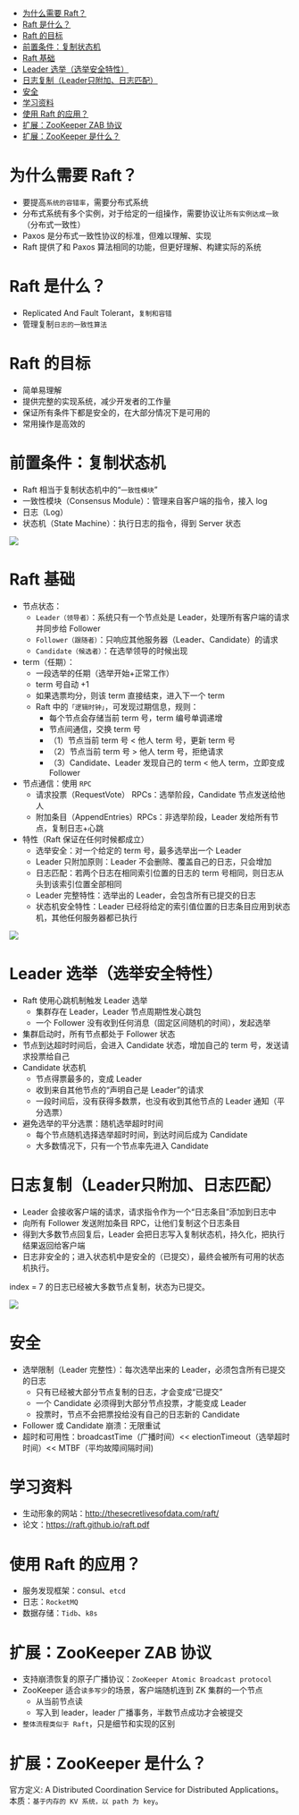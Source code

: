 
- [为什么需要 Raft？](#为什么需要-raft)
- [Raft 是什么？](#raft-是什么)
- [Raft 的目标](#raft-的目标)
- [前置条件：复制状态机](#前置条件复制状态机)
- [Raft 基础](#raft-基础)
- [Leader 选举（选举安全特性）](#leader-选举选举安全特性)
- [日志复制（Leader只附加、日志匹配）](#日志复制leader只附加日志匹配)
- [安全](#安全)
- [学习资料](#学习资料)
- [使用 Raft 的应用？](#使用-raft-的应用)
- [扩展：ZooKeeper ZAB 协议](#扩展zookeeper-zab-协议)
- [扩展：ZooKeeper 是什么？](#扩展zookeeper-是什么)

# 为什么需要 Raft？
* 要提高`系统的容错率`，需要分布式系统
* 分布式系统有多个实例，对于给定的一组操作，需要协议让`所有实例达成一致`（分布式一致性）
* Paxos 是分布式一致性协议的标准，但难以理解、实现
* Raft 提供了和 Paxos 算法相同的功能，但更好理解、构建实际的系统

# Raft 是什么？
* Replicated And Fault Tolerant，`复制和容错`
* 管理复制`日志的一致性算法`

# Raft 的目标
* 简单易理解
* 提供完整的实现系统，减少开发者的工作量
* 保证所有条件下都是安全的，在大部分情况下是可用的
* 常用操作是高效的

# 前置条件：复制状态机
* Raft 相当于复制状态机中的“`一致性模块`”
* 一致性模块（Consensus Module）：管理来自客户端的指令，接入 log
* 日志（Log）
* 状态机（State Machine）：执行日志的指令，得到 Server 状态

![](http://yano.oss-cn-beijing.aliyuncs.com/2021-01-24-081303.png)

# Raft 基础
* 节点状态：
    * `Leader（领导者）`：系统只有一个节点处是 Leader，处理所有客户端的请求并同步给 Follower
    * `Follower（跟随者）`：只响应其他服务器（Leader、Candidate）的请求
    * `Candidate（候选者）`：在选举领导的时候出现
* term（任期）：
    * 一段选举的任期（选举开始+正常工作）
    * term 号自动 +1
    * 如果选票均分，则该 term 直接结束，进入下一个 term
    * Raft 中的`「逻辑时钟」`，可发现过期信息，规则：
        * 每个节点会存储当前 term 号，term 编号单调递增
        * 节点间通信，交换 term 号
        * （1）节点当前 term 号 < 他人 term 号，更新 term 号
        * （2）节点当前 term 号 > 他人 term 号，拒绝请求
        * （3）Candidate、Leader 发现自己的 term < 他人 term，立即变成 Follower
* 节点通信：使用 `RPC`
    * 请求投票（RequestVote） RPCs：选举阶段，Candidate 节点发送给他人
    * 附加条目（AppendEntries）RPCs：非选举阶段，Leader 发给所有节点，复制日志+心跳
* 特性（Raft 保证在任何时候都成立）
    * 选举安全：对一个给定的 term 号，最多选举出一个 Leader
    * Leader 只附加原则：Leader 不会删除、覆盖自己的日志，只会增加
    * 日志匹配：若两个日志在相同索引位置的日志的 term 号相同，则日志从头到该索引位置全部相同
    * Leader 完整特性：选举出的 Leader，会包含所有已提交的日志
    * 状态机安全特性：Leader 已经将给定的索引值位置的日志条目应用到状态机，其他任何服务器都已执行

![](http://yano.oss-cn-beijing.aliyuncs.com/2021-01-24-081404.png)

# Leader 选举（选举安全特性）
* Raft 使用心跳机制触发 Leader 选举
    * 集群存在 Leader，Leader 节点周期性发心跳包
    * 一个 Follower 没有收到任何消息（固定区间随机的时间），发起选举
* 集群启动时，所有节点都处于 Follower 状态
* 节点到达超时时间后，会进入 Candidate 状态，增加自己的 term 号，发送请求投票给自己
* Candidate 状态机
    * 节点得票最多的，变成 Leader
    * 收到来自其他节点的“声明自己是 Leader”的请求
    * 一段时间后，没有获得多数票，也没有收到其他节点的 Leader 通知（平分选票）
* 避免选举的平分选票：随机选举超时时间
    * 每个节点随机选择选举超时时间，到达时间后成为 Candidate
    * 大多数情况下，只有一个节点率先进入 Candidate

# 日志复制（Leader只附加、日志匹配）
* Leader 会接收客户端的请求，请求指令作为一个“日志条目”添加到日志中
* 向所有 Follower 发送附加条目 RPC，让他们复制这个日志条目
* 得到大多数节点回复后，Leader 会把日志写入复制状态机，持久化，把执行结果返回给客户端
* 日志非安全的；进入状态机中是安全的（已提交），最终会被所有可用的状态机执行。

index = 7 的日志已经被大多数节点复制，状态为已提交。

![](http://yano.oss-cn-beijing.aliyuncs.com/2021-01-24-081427.png)


# 安全
* 选举限制（Leader 完整性）：每次选举出来的 Leader，必须包含所有已提交的日志
    * 只有已经被大部分节点复制的日志，才会变成“已提交”
    * 一个 Candidate 必须得到大部分节点投票，才能变成 Leader
    * 投票时，节点不会把票投给没有自己的日志新的 Candidate
* Follower 或 Candidate 崩溃：无限重试
* 超时和可用性：broadcastTime（广播时间）<< electionTimeout（选举超时时间）<< MTBF（平均故障间隔时间)

# 学习资料
* 生动形象的网站：http://thesecretlivesofdata.com/raft/
* 论文：https://raft.github.io/raft.pdf

# 使用 Raft 的应用？
* 服务发现框架：consul、`etcd`
* 日志：`RocketMQ`
* 数据存储：`Tidb`、`k8s`

# 扩展：ZooKeeper ZAB 协议

* 支持崩溃恢复的原子广播协议：`ZooKeeper Atomic Broadcast protocol`
* ZooKeeper 适合`读多写少`的场景，客户端随机连到 ZK 集群的一个节点
    * 从当前节点读
    * 写入到 leader，leader 广播事务，半数节点成功才会被提交
* `整体流程类似于 Raft`，只是细节和实现的区别

# 扩展：ZooKeeper 是什么？

官方定义: A Distributed Coordination Service for Distributed Applications。本质：`基于内存的 KV 系统，以 path 为 key`。

